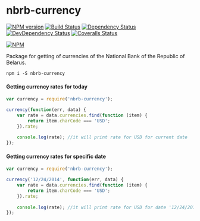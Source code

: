 # nbrb-currency

[![NPM version][npm-image]][npm-url]
[![Build Status][travis-image]][travis-url]
[![Dependency Status][depstat-image]][depstat-url]
[![DevDependency Status][depstat-dev-image]][depstat-dev-url]
[![Coveralls Status][coveralls-image]][coveralls-url]

[![NPM][nodei-image]][nodei-url]

Package for getting of currencies of the National Bank of the Republic of Belarus.

```
npm i -S nbrb-currency
```

#### Getting currency rates for today

```js
var currency = require('nbrb-currency');

currency(function(err, data) {
    var rate = data.currencies.find(function (item) {
        return item.charCode === 'USD';
    }).rate;
    
    console.log(rate); //it will print rate for USD for current date
});
```

#### Getting currency rates for specific date

```js
var currency = require('nbrb-currency');

currency('12/24/2014', function(err, data) {
    var rate = data.currencies.find(function (item) {
        return item.charCode === 'USD';
    }).rate;
    
    console.log(rate); //it will print rate for USD for date '12/24/2014': 10950
});
```

[npm-url]: https://npmjs.org/package/nbrb-currency
[npm-image]: http://img.shields.io/npm/v/nbrb-currency.svg

[travis-url]: https://travis-ci.org/havenchyk/nbrb-currency
[travis-image]: http://img.shields.io/travis/havenchyk/nbrb-currency.svg

[depstat-url]: https://david-dm.org/havenchyk/nbrb-currency
[depstat-image]: https://img.shields.io/david/havenchyk/nbrb-currency.svg

[depstat-dev-url]: https://david-dm.org/havenchyk/nbrb-currency
[depstat-dev-image]: https://img.shields.io/david/dev/havenchyk/nbrb-currency.svg

[coveralls-url]: https://coveralls.io/r/havenchyk/nbrb-currency
[coveralls-image]: https://img.shields.io/coveralls/havenchyk/nbrb-currency.svg

[nodei-url]: https://nodei.co/npm/nbrb-currency
[nodei-image]: https://nodei.co/npm/nbrb-currency.png?downloads=true
